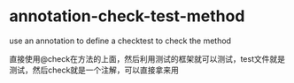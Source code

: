 # annotation-check-test-method
use an annotation to define a checktest to check the method


直接使用@check在方法的上面，然后利用测试的框架就可以测试，test文件就是测试，然后check就是一个注解，可以直接拿来用
